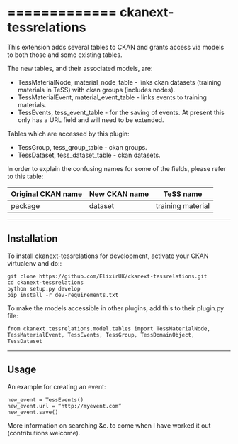 =============
ckanext-tessrelations
=============

This extension adds several tables to CKAN and grants access via models to both those and some existing tables.

The new tables, and their associated models, are:

* TessMaterialNode, material_node_table - links ckan datasets (training materials in TeSS) with ckan groups (includes nodes).
* TessMaterialEvent, material_event_table - links events to training materials.
* TessEvents, tess_event_table - for the saving of events. At present this only has a URL field and will need to be extended.

Tables which are accessed by this plugin:

* TessGroup, tess_group_table - ckan groups.
* TessDataset, tess_dataset_table - ckan datasets.


In order to explain the confusing names for some of the fields, please refer to this table:

| Original CKAN name | New CKAN name | TeSS name              |
|--------------------|---------------|------------------------|
| package            | dataset       | training material      |


------------
Installation
------------

To install ckanext-tessrelations for development, activate your CKAN virtualenv and
do::

    git clone https://github.com/ElixirUK/ckanext-tessrelations.git
    cd ckanext-tessrelations
    python setup.py develop
    pip install -r dev-requirements.txt

To make the models accessible in other plugins, add this to their plugin.py file:

    from ckanext.tessrelations.model.tables import TessMaterialNode, TessMaterialEvent, TessEvents, TessGroup, TessDomainObject, TessDataset


-----
Usage
-----

An example for creating an event:


    new_event = TessEvents()
    new_event.url = “http://myevent.com”
    new_event.save()

More information on searching &c. to come when I have worked it out (contributions welcome).
